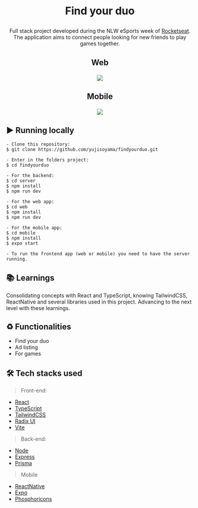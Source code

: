 # <p align="center"> Find your duo </p>


<p align="center">Full stack project developed during the NLW eSports week of <a href="https://www.rocketseat.com.br" target="_blank">Rocketseat</a>. The application aims to connect people looking for new friends to play games together.</p>

## <p align="center"> Web </p>

<p align="center"><img src="https://user-images.githubusercontent.com/64661100/193414873-c10baf98-2471-4cd6-9f62-e983476ab323.png" /></p>


## <p align="center"> Mobile </p>

<p align="center"><img src="https://user-images.githubusercontent.com/64661100/193414936-61992944-42f8-4a58-8d24-a0a3a777023f.png" /></p>


## ▶️ Running locally
 
   ```
   - Clone this repository:
   $ git clone https://github.com/yujisoyama/findyourduo.git
   
   - Enter in the folders project:
   $ cd findyourduo

   - For the backend:
   $ cd server
   $ npm install
   $ npm run dev

   - For the web app:
   $ cd web
   $ npm install
   $ npm run dev
   
   - For the mobile app:
   $ cd mobile
   $ npm install
   $ expo start
   
   - To run the frontend app (web or mobile) you need to have the server running.
  ```
 
## 📚 Learnings

Consolidating concepts with React and TypeScript, knowing TailwindCSS, ReactNative and several libraries used in this project.
Advancing to the next level with these learnings.

## ♻️ Functionalities

- Find your duo
- Ad listing
- For games

## 🛠 Tech stacks used

> Front-end: 

- [React](https://reactjs.org/)
- [TypeScript](https://www.typescriptlang.org/)
- [TailwindCSS](https://tailwindcss.com/)
- [Radix UI](https://www.radix-ui.com/)
- [Vite](https://vitejs.dev/)

> Back-end: 

- [Node](https://nodejs.org/en/)
- [Express](https://www.npmjs.com/package/express)
- [Prisma](https://www.prisma.io/express)

> Mobile

- [ReactNative](https://reactnative.dev/)
- [Expo](https://expo.dev/)
- [Phosphoricons](https://phosphoricons.com/)
